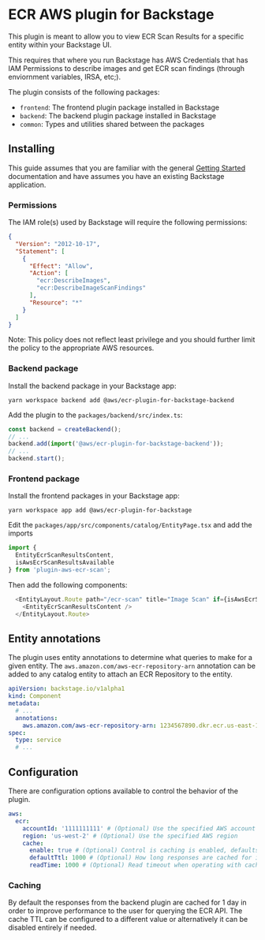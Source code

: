 # ECR AWS plugin for Backstage

This plugin is meant to allow you to view ECR Scan Results for a specific entity within your Backstage UI. 

This requires that where you run Backstage has AWS Credentials that has IAM Permissions to describe images and get ECR scan findings (through enviornment variables, IRSA, etc;).

The plugin consists of the following packages:

- `frontend`: The frontend plugin package installed in Backstage
- `backend`: The backend plugin package installed in Backstage
- `common`: Types and utilities shared between the packages

## Installing

This guide assumes that you are familiar with the general [Getting Started](../../docs/getting-started.md) documentation and have assumes you have an existing Backstage application.

### Permissions

The IAM role(s) used by Backstage will require the following permissions:

```json
{
  "Version": "2012-10-17",
  "Statement": [
    {
      "Effect": "Allow",
      "Action": [
        "ecr:DescribeImages",
        "ecr:DescribeImageScanFindings"
      ],
      "Resource": "*"
    }
  ]
}
```

Note: This policy does not reflect least privilege and you should further limit the policy to the appropriate AWS resources.

### Backend package

Install the backend package in your Backstage app:

```shell
yarn workspace backend add @aws/ecr-plugin-for-backstage-backend
```

Add the plugin to the `packages/backend/src/index.ts`:

```typescript
const backend = createBackend();
// ...
backend.add(import('@aws/ecr-plugin-for-backstage-backend'));
// ...
backend.start();
```

### Frontend package

Install the frontend packages in your Backstage app:

```shell
yarn workspace app add @aws/ecr-plugin-for-backstage
```
Edit the `packages/app/src/components/catalog/EntityPage.tsx` and add the imports

```typescript jsx
import {
  EntityEcrScanResultsContent, 
  isAwsEcrScanResultsAvailable 
} from 'plugin-aws-ecr-scan';
```

Then add the following components:

```typescript jsx
  <EntityLayout.Route path="/ecr-scan" title="Image Scan" if={isAwsEcrScanResultsAvailable}>
    <EntityEcrScanResultsContent />
  </EntityLayout.Route>
```

## Entity annotations

The plugin uses entity annotations to determine what queries to make for a given entity. The `aws.amazon.com/aws-ecr-repository-arn` annotation can be added to any catalog entity to attach an ECR Repository to the entity.

```yaml
apiVersion: backstage.io/v1alpha1
kind: Component
metadata:
  # ...
  annotations:
    aws.amazon.com/aws-ecr-repository-arn: 1234567890.dkr.ecr.us-east-1.amazonaws.com/example-website
spec:
  type: service
  # ...
```

## Configuration

There are configuration options available to control the behavior of the plugin.

```yaml
aws:
  ecr:
    accountId: '1111111111' # (Optional) Use the specified AWS account ID
    region: 'us-west-2' # (Optional) Use the specified AWS region
    cache:
      enable: true # (Optional) Control is caching is enabled, defaults to true
      defaultTtl: 1000 # (Optional) How long responses are cached for in milliseconds, defaults to 1 day
      readTime: 1000 # (Optional) Read timeout when operating with cache in milliseconds, defaults to 1000 ms
```

### Caching

By default the responses from the backend plugin are cached for 1 day in order to improve performance to the user for querying the ECR API. The cache TTL can be configured to a different value or alternatively it can be disabled entirely if needed.
